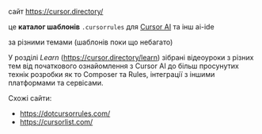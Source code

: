 сайт https://cursor.directory/

це **каталог шаблонів**  `.cursorrules` для [Cursor AI](https://www.cursor.com/) та інш ai-ide

за різними темами (шаблонів поки що небагато)

У розділі *Learn* (https://cursor.directory/learn) зібрані відеоуроки з різних тем від початкового ознайомлення з Cursor AI до більш просунутих технік розробки як то Composer та Rules, інтеграції з іншими платформами та сервісами.

Схожі сайти:
- https://dotcursorrules.com/
- https://cursorlist.com/